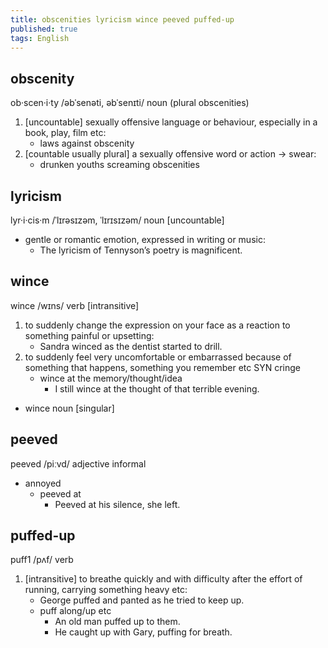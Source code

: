 ```yaml
---
title: obscenities lyricism wince peeved puffed-up
published: true
tags: English
---
```


## obscenity

ob·scen·i·ty /əbˈsenəti, əbˈsenɪti/ noun (plural obscenities)

1. [uncountable] sexually offensive language or behaviour, especially in a book, play, film etc:
   - laws against obscenity
2. [countable usually plural] a sexually offensive word or action → swear:
   - drunken youths screaming obscenities

## lyricism

lyr·i·cis·m /ˈlɪrəsɪzəm, ˈlɪrɪsɪzəm/ noun [uncountable]

- gentle or romantic emotion, expressed in writing or music:
  - The lyricism of Tennyson’s poetry is magnificent.

## wince

wince /wɪns/ verb [intransitive]

1. to suddenly change the expression on your face as a reaction to something painful or upsetting:
   - Sandra winced as the dentist started to drill.
2. to suddenly feel very uncomfortable or embarrassed because of something that happens, something you remember etc SYN cringe
   - wince at the memory/thought/idea
     - I still wince at the thought of that terrible evening.

- wince noun [singular]

## peeved

peeved /piːvd/ adjective informal

- annoyed
  - peeved at
    - Peeved at his silence, she left.

## puffed-up

puff1 /pʌf/ verb

1. [intransitive] to breathe quickly and with difficulty after the effort of running, carrying something heavy etc:
   - George puffed and panted as he tried to keep up.
   - puff along/up etc
     - An old man puffed up to them.
     - He caught up with Gary, puffing for breath.
